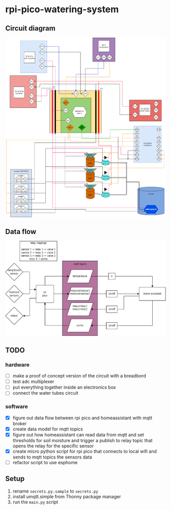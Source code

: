 # rpi-pico-watering-system

## Circuit diagram

![circuit diagram](doc/pico-w.drawio.png "circuit diagram")

## Data flow

![data flow](doc/data-flow.drawio.png "data flow")

## TODO
### hardware
- [ ] make a proof of concept version of the circuit with a breadbord
- [ ] test adc multiplexer
- [ ] put everything together inside an electronics box
- [ ] connect the water tubes circuit
### software
- [x] figure out data flow between rpi pico and homeassistant with mqtt broker
- [x] create data model for mqtt topics
- [x] figure out how homeassistant can read data from mqtt and set thresholds for soil moisture and trigger a publish to relay topic that opens the relay for the specific sensor
- [x] create micro python script for rpi pico that connects to local wifi and sends to mqtt topics the sensors data
- [ ] refactor script to use esphome

## Setup
1. rename `secrets.py.sample` to `secrets.py`
2. install umqtt.simple from Thonny package manager
3. run the `main.py` script
